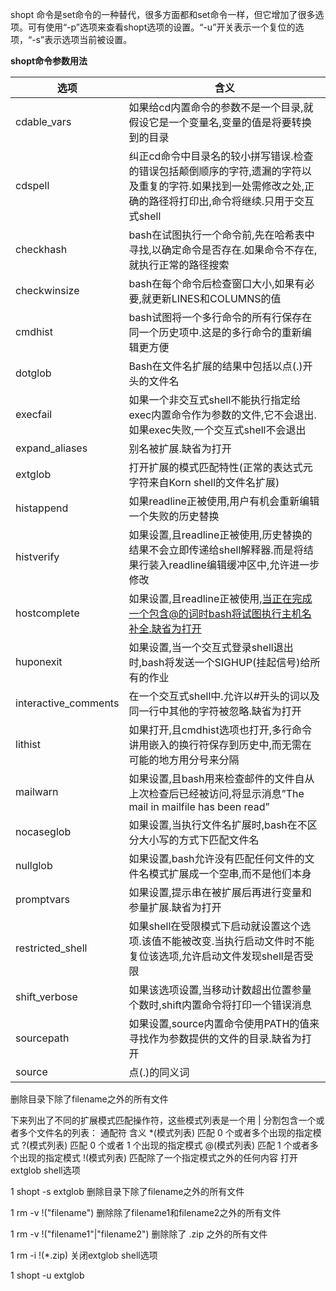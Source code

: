 shopt 命令是set命令的一种替代，很多方面都和set命令一样，但它增加了很多选项。可有使用“-p”选项来查看shopt选项的设置。“-u”开关表示一个复位的选项，“-s”表示选项当前被设置。


**shopt命令参数用法**

|选项|	含义   |
|--------|-------------------------------------------------------------------|
|cdable_vars	|如果给cd内置命令的参数不是一个目录,就假设它是一个变量名,变量的值是将要转换到的目录|
|cdspell	|纠正cd命令中目录名的较小拼写错误.检查的错误包括颠倒顺序的字符,遗漏的字符以及重复的字符.如果找到一处需修改之处,正确的路径将打印出,命令将继续.只用于交互式shell|
|checkhash	|bash在试图执行一个命令前,先在哈希表中寻找,以确定命令是否存在.如果命令不存在,就执行正常的路径搜索|
|checkwinsize	|bash在每个命令后检查窗口大小,如果有必要,就更新LINES和COLUMNS的值|
|cmdhist	|bash试图将一个多行命令的所有行保存在同一个历史项中.这是的多行命令的重新编辑更方便|
|dotglob	|Bash在文件名扩展的结果中包括以点(.)开头的文件名|
|execfail	|如果一个非交互式shell不能执行指定给exec内置命令作为参数的文件,它不会退出.如果exec失败,一个交互式shell不会退出|
|expand_aliases	|别名被扩展.缺省为打开|
|extglob	|打开扩展的模式匹配特性(正常的表达式元字符来自Korn shell的文件名扩展)|
|histappend	|如果readline正被使用,用户有机会重新编辑一个失败的历史替换|
|histverify	|如果设置,且readline正被使用,历史替换的结果不会立即传递给shell解释器.而是将结果行装入readline编辑缓冲区中,允许进一步修改|
|hostcomplete	|如果设置,且readline正被使用,当正在完成一个包含@的词时bash将试图执行主机名补全.缺省为打开|
|huponexit	|如果设置,当一个交互式登录shell退出时,bash将发送一个SIGHUP(挂起信号)给所有的作业|
|interactive_comments	|在一个交互式shell中.允许以#开头的词以及同一行中其他的字符被忽略.缺省为打开|
|lithist	|如果打开,且cmdhist选项也打开,多行命令讲用嵌入的换行符保存到历史中,而无需在可能的地方用分号来分隔|
|mailwarn	|如果设置,且bash用来检查邮件的文件自从上次检查后已经被访问,将显示消息”The mail in mailfile has been read”|
|nocaseglob	|如果设置,当执行文件名扩展时,bash在不区分大小写的方式下匹配文件名|
|nullglob	|如果设置,bash允许没有匹配任何文件的文件名模式扩展成一个空串,而不是他们本身|
|promptvars	|如果设置,提示串在被扩展后再进行变量和参量扩展.缺省为打开|
|restricted_shell	|如果shell在受限模式下启动就设置这个选项.该值不能被改变.当执行启动文件时不能复位该选项,允许启动文件发现shell是否受限|
|shift_verbose	|如果该选项设置,当移动计数超出位置参量个数时,shift内置命令将打印一个错误消息|
|sourcepath	|如果设置,source内置命令使用PATH的值来寻找作为参数提供的文件的目录.缺省为打开|
|source	|点(.)的同义词|

删除目录下除了filename之外的所有文件

下来列出了不同的扩展模式匹配操作符，这些模式列表是一个用 | 分割包含一个或者多个文件名的列表：
通配符	含义
*(模式列表)	匹配 0 个或者多个出现的指定模式
?(模式列表)	匹配 0 个或者 1 个出现的指定模式
@(模式列表)	匹配 1 个或者多个出现的指定模式
!(模式列表)	匹配除了一个指定模式之外的任何内容
打开extglob shell选项

1
shopt -s extglob
删除目录下除了filename之外的所有文件

1
rm -v !("filename")
删除除了filename1和filename2之外的所有文件

1
rm -v !("filename1"|"filename2")
删除除了 .zip 之外的所有文件

1
rm -i !(*.zip)
关闭extglob shell选项

1
shopt -u extglob
